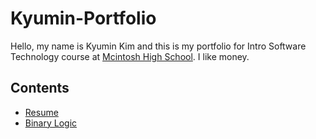 # Kyumin-Portfolio
Hello, my name is Kyumin Kim and this is my portfolio for Intro Software Technology course at [Mcintosh High School](https://www.fcboe.org/mhs). I like money.

## Contents
- [Resume](RESUME.md)
- [Binary Logic](Binary-Logic.md)

